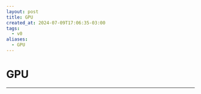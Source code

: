 ```yaml
---
layout: post
title: GPU
created_at: 2024-07-09T17:06:35-03:00
tags:
  - v0
aliases:
  - GPU
---
```

# GPU
---

